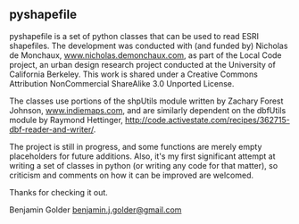 pyshapefile
-----------

pyshapefile is a set of python classes that can be used to read ESRI shapefiles. The development was conducted with (and funded by) Nicholas de Monchaux, www.nicholas.demonchaux.com, as part of the Local Code project, an urban design research project conducted at the University of California Berkeley. This work is shared under a Creative Commons Attribution NonCommercial ShareAlike 3.0 Unported License.

The classes use portions of the shpUtils module written by Zachary Forest Johnson, www.indiemaps.com, and are similarly dependent on the dbfUtils module by Raymond Hettinger, http://code.activestate.com/recipes/362715-dbf-reader-and-writer/.

The project is still in progress, and some functions are merely empty placeholders for future additions. Also, it's my first significant attempt at writing a set of classes in python (or writing any code for that matter), so criticism and comments on how it can be improved are welcomed.

Thanks for checking it out.

Benjamin Golder
benjamin.j.golder@gmail.com

